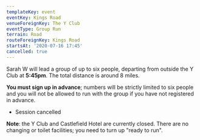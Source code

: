 ```yaml
---
templateKey: event
eventKey: Kings Road
venueForeignKey: The Y Club
eventType: Group Run
terrain: Road
routeForeignKey: Kings Road
startsAt: '2020-07-16 17:45'
cancelled: true
---
```

Sarah W will lead a group of up to six people, departing from outside the Y Club
at **5:45pm**. The total distance is around 8 miles.

**You must sign up in advance**; numbers will be strictly limited to six people 
and you will not be allowed to run with the group if you have not registered in 
advance.

* Session cancelled

**Note**: the Y Club and Castlefield Hotel are currently closed. There are no 
changing or toilet facilities; you need to turn up "ready to run".
